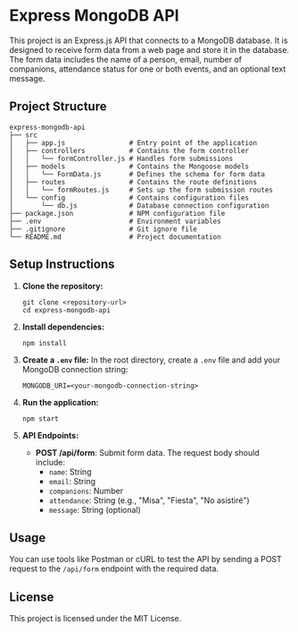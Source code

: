 # Express MongoDB API

This project is an Express.js API that connects to a MongoDB database. It is designed to receive form data from a web page and store it in the database. The form data includes the name of a person, email, number of companions, attendance status for one or both events, and an optional text message.

## Project Structure

```
express-mongodb-api
├── src
│   ├── app.js                # Entry point of the application
│   ├── controllers           # Contains the form controller
│   │   └── formController.js # Handles form submissions
│   ├── models                # Contains the Mongoose models
│   │   └── FormData.js       # Defines the schema for form data
│   ├── routes                # Contains the route definitions
│   │   └── formRoutes.js     # Sets up the form submission routes
│   └── config                # Contains configuration files
│       └── db.js             # Database connection configuration
├── package.json              # NPM configuration file
├── .env                      # Environment variables
├── .gitignore                # Git ignore file
└── README.md                 # Project documentation
```

## Setup Instructions

1. **Clone the repository:**
   ```
   git clone <repository-url>
   cd express-mongodb-api
   ```

2. **Install dependencies:**
   ```
   npm install
   ```

3. **Create a `.env` file:**
   In the root directory, create a `.env` file and add your MongoDB connection string:
   ```
   MONGODB_URI=<your-mongodb-connection-string>
   ```

4. **Run the application:**
   ```
   npm start
   ```

5. **API Endpoints:**
   - **POST /api/form**: Submit form data. The request body should include:
     - `name`: String
     - `email`: String
     - `companions`: Number
     - `attendance`: String (e.g., "Misa", "Fiesta", "No asistiré")
     - `message`: String (optional)

## Usage

You can use tools like Postman or cURL to test the API by sending a POST request to the `/api/form` endpoint with the required data.

## License

This project is licensed under the MIT License.